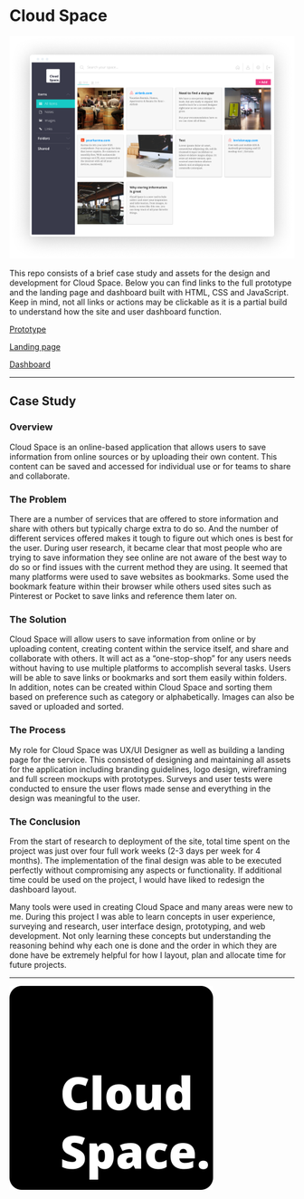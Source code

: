 # Cloud Space

![Dashboard mockup](/images/dashboard-mockup.png)

This repo consists of a brief case study and assets for the design and development for Cloud Space. Below you can find links to the full prototype and the landing page and dashboard built with HTML, CSS and JavaScript. Keep in mind, not all links or actions may be clickable as it is a partial build to understand how the site and user dashboard function.

[Prototype](https://projects.invisionapp.com/share/F5NU511SK96#/screens)

[Landing page](https://rrwinterstein.github.io/cloud-space/)

[Dashboard](https://rrwinterstein.github.io/cloud-space/dashboard)

---

## Case Study

### Overview

Cloud Space is an online-based application that allows users to save information from online sources or by uploading their own content. This content can be saved and accessed for individual use or for teams to share and collaborate.

### The Problem

There are a number of services that are offered to store information and share with others but typically charge extra to do so. And the number of different services offered makes it tough to figure out which ones is best for the user. During user research, it became clear that most people who are trying to save information they see online are not aware of the best way to do so or find issues with the current method they are using. It seemed that many platforms were used to save websites as bookmarks. Some used the bookmark feature within their browser while others used sites such as Pinterest or Pocket to save links and reference them later on.

### The Solution

Cloud Space will allow users to save information from online or by uploading content, creating content within the service itself, and share and collaborate with others. It will act as a “one-stop-shop” for any users needs without having to use multiple platforms to accomplish several tasks. Users will be able to save links or bookmarks and sort them easily within folders. In addition, notes can be created within Cloud Space and sorting them based on preference such as category or alphabetically. Images can also be saved or uploaded and sorted.

### The Process

My role for Cloud Space was UX/UI Designer as well as building a landing page for the service. This consisted of designing and maintaining all assets for the application including branding guidelines, logo design, wireframing and full screen mockups with prototypes. Surveys and user tests were conducted to ensure the user flows made sense and everything in the design was meaningful to the user.

### The Conclusion

From the start of research to deployment of the site, total time spent on the project was just over four full work weeks (2-3 days per week for 4 months). The implementation of the final design was able to be executed perfectly without compromising any aspects or functionality. If additional time could be used on the project, I would have liked to redesign the dashboard layout.

Many tools were used in creating Cloud Space and many areas were new to me. During this project I was able to learn concepts in user experience, surveying and research, user interface design, prototyping, and web development. Not only learning these concepts but understanding the reasoning behind why each one is done and the order in which they are done have be extremely helpful for how I  layout, plan and allocate time for future projects.

---

![Cloud Space](/images/logo-black.svg)
